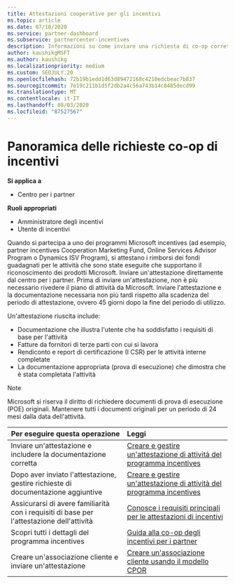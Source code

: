 ```yaml
---
title: Attestazioni cooperative per gli incentivi
ms.topic: article
ms.date: 07/10/2020
ms.service: partner-dashboard
ms.subservice: partnercenter-incentives
description: Informazioni su come inviare una richiesta di co-op corretta per gli incentivi organizzando la documentazione, le fatture, le istruzioni e la verifica dell'esecuzione corrette.
author: kaushikgMSFT
ms.author: kaushikg
ms.localizationpriority: medium
ms.custom: SEOJULY.20
ms.openlocfilehash: 72b19b1edd1d63d89472168c4210edcbeac7b837
ms.sourcegitcommit: 7e19c211b1d5f2db2a4c56a743b14c8485decd99
ms.translationtype: MT
ms.contentlocale: it-IT
ms.lasthandoff: 08/03/2020
ms.locfileid: "87527567"
---
```

# <a name="incentives-co-op-claims-overview"></a>Panoramica delle richieste co-op di incentivi

**Si applica a**

- Centro per i partner

**Ruoli appropriati**

- Amministratore degli incentivi
- Utente di incentivi

Quando si partecipa a uno dei programmi Microsoft incentives (ad esempio, partner incentives Cooperation Marketing Fund, Online Services Advisor Program o Dynamics ISV Program), si attestano i rimborsi dei fondi guadagnati per le attività che sono state eseguite che supportano il riconoscimento dei prodotti Microsoft. Inviare un'attestazione direttamente dal centro per i partner. Prima di inviare un'attestazione, non è più necessario rivedere il piano di attività da Microsoft. Inviare l'attestazione e la documentazione necessaria non più tardi rispetto alla scadenza del periodo di attestazione, ovvero 45 giorni dopo la fine del periodo di utilizzo.

Un'attestazione riuscita include:

- Documentazione che illustra l'utente che ha soddisfatto i requisiti di base per l'attività
- Fatture da fornitori di terze parti con cui si lavora
- Rendiconto e report di certificazione (I CSR) per le attività interne completate
- La documentazione appropriata (prova di esecuzione) che dimostra che è stata completata l'attività 

>[!NOTE]
>Microsoft si riserva il diritto di richiedere documenti di prova di esecuzione (POE) originali. Mantenere tutti i documenti originali per un periodo di 24 mesi dalla data dell'attività. 

|**Per eseguire questa operazione**   |**Leggi**   |
|-----------------|:--------------------------------------|
|Inviare un'attestazione e includere la documentazione corretta|[Creare e gestire un'attestazione di attività del programma incentives](create-incentives-claims.md)|
|Dopo aver inviato l'attestazione, gestire richieste di documentazione aggiuntive|[Creare e gestire un'attestazione di attività del programma incentives](create-incentives-claims.md)  |
|Assicurarsi di avere familiarità con i requisiti di base per l'attestazione dell'attività|[Conosce i requisiti principali per le attestazioni di incentivi](core-requirements.md)   |
|Scopri tutti i dettagli del programma incentives|[Guida alla co-op degli incentivi per i partner](https://assets.microsoft.com/coop-guidebook.pdf)
|Creare un'associazione cliente e inviare un'attestazione |[Creare un'associazione cliente usando il modello CPOR](submit-osa-claim.md)|
                                                                                 
                                   
